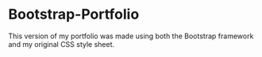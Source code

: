 # Bootstrap-Portfolio
This version of my portfolio was made using both the Bootstrap framework and my original CSS style sheet. 